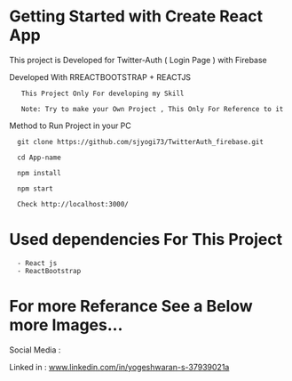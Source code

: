 # Getting Started with Create React App

This project is Developed for Twitter-Auth ( Login Page ) with Firebase

Developed With RREACTBOOTSTRAP  + REACTJS 
        
       
       This Project Only For developing my Skill
       
       Note: Try to make your Own Project , This Only For Reference to it


   
Method to Run Project in your PC
       
       
      git clone https://github.com/sjyogi73/TwitterAuth_firebase.git
      
      cd App-name
      
      npm install
      
      npm start
      
      Check http://localhost:3000/
      
      
 # Used dependencies For This Project
      - React js
      - ReactBootstrap
   
      

 # For more Referance See a Below more Images...





Social Media :

Linked in : www.linkedin.com/in/yogeshwaran-s-37939021a


